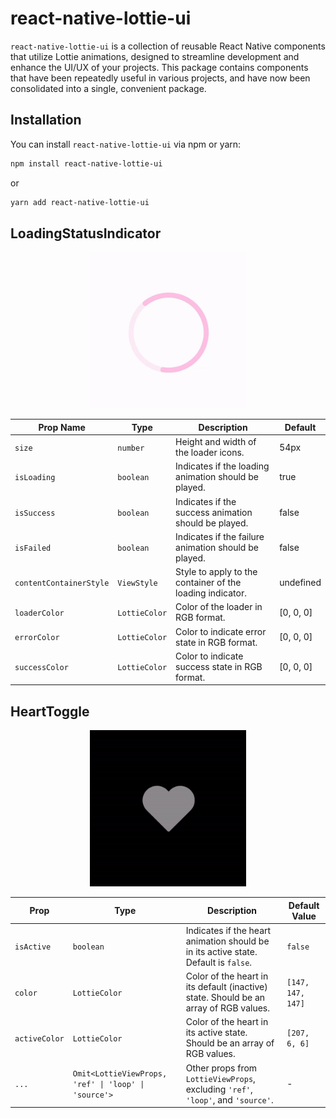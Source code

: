 # react-native-lottie-ui

`react-native-lottie-ui` is a collection of reusable React Native components that utilize Lottie animations, designed to
streamline development and enhance the UI/UX of your projects. This package contains components that have been
repeatedly useful in various projects, and have now been consolidated into a single, convenient package.

## Installation

You can install `react-native-lottie-ui` via npm or yarn:

```bash
npm install react-native-lottie-ui
```

or

```bash
yarn add react-native-lottie-ui
```

## LoadingStatusIndicator

<p align='center'>
  <img src="./doc/media/LoadingStatusIndicator.gif" width="250" />
</p>

| Prop Name               | Type          | Description                                               | Default   |
|-------------------------|---------------|-----------------------------------------------------------|-----------|
| `size`                  | `number`      | Height and width of the loader icons.                     | 54px      |
| `isLoading`             | `boolean`     | Indicates if the loading animation should be played.      | true      |
| `isSuccess`             | `boolean`     | Indicates if the success animation should be played.      | false     |
| `isFailed`              | `boolean`     | Indicates if the failure animation should be played.      | false     |
| `contentContainerStyle` | `ViewStyle`   | Style to apply to the container of the loading indicator. | undefined |
| `loaderColor`           | `LottieColor` | Color of the loader in RGB format.                        | [0, 0, 0] |
| `errorColor`            | `LottieColor` | Color to indicate error state in RGB format.              | [0, 0, 0] |
| `successColor`          | `LottieColor` | Color to indicate success state in RGB format.            | [0, 0, 0] |

## HeartToggle

<p align='center'>
  <img src="./doc/media/HeartToggle.gif" width="250" />
</p>

| Prop          | Type                                                 | Description                                                                           | Default Value     |
|---------------|------------------------------------------------------|---------------------------------------------------------------------------------------|-------------------|
| `isActive`    | `boolean`                                            | Indicates if the heart animation should be in its active state. Default is `false`.   | `false`           |
| `color`       | `LottieColor`                                        | Color of the heart in its default (inactive) state. Should be an array of RGB values. | `[147, 147, 147]` |
| `activeColor` | `LottieColor`                                        | Color of the heart in its active state. Should be an array of RGB values.             | `[207, 6, 6]`     |
| `...`         | `Omit<LottieViewProps, 'ref' \| 'loop' \| 'source'>` | Other props from `LottieViewProps`, excluding `'ref'`, `'loop'`, and `'source'`.      | -                 |


